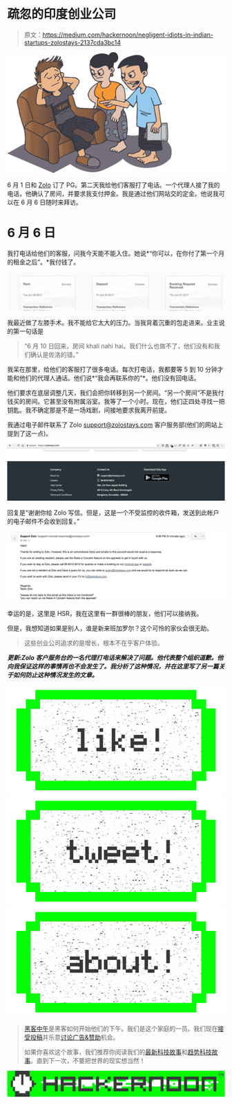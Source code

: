 # 疏忽的印度创业公司

> 原文：<https://medium.com/hackernoon/negligent-idiots-in-indian-startups-zolostays-2137cda3bc14>

![](img/d08087662835f8e273d3de28cd924df7.png)

6 月 1 日和 [Zolo](https://zolostays.com/) 订了 PG。第二天我给他们客服打了电话。一个代理人接了我的电话，他确认了房间，并要求我支付押金。我是通过他们网站交的定金。他说我可以在 6 月 6 日随时来拜访。

# **6 月 6 日**

我打电话给他们的客服，问我今天能不能入住。她说*“你可以，在你付了第一个月的租金之后”。*我付钱了。

![](img/86ca1f0231f51478727147b6ce947817.png)

我最近做了左膝手术。我不能给它太大的压力。当我背着沉重的包走进来。业主说的第一句话是

> “6 月 10 日回来，房间 khali nahi hai。我们什么也做不了，他们没有和我们确认是佐洛的错。”

我呆在那里，给他们的客服打了很多电话。每次打电话，我都要等 5 到 10 分钟才能和他们的代理人通话。他们说*“我会再联系你的”*。他们没有回电话。

他们要求在底层调整几天，我们会把你转移到另一个房间。“另一个房间”不是我付钱买的房间。它甚至没有附属浴室。我等了一个小时。现在，他们正四处寻找一把钥匙。我不确定那是不是一场戏剧，间接地要求我离开前提。

我通过电子邮件联系了 Zolo support@zolostays.com 客户服务部(他们的网站上提到了这一点)。

![](img/b74128b79b06646aece6239e5a0274b8.png)

回复是“谢谢你给 Zolo 写信。但是，这是一个不受监控的收件箱，发送到此帐户的电子邮件不会收到回复。”

![](img/e32903fb73266c28c19e74e987205551.png)

幸运的是，这里是 HSR，我在这里有一群很棒的朋友，他们可以接纳我。

但是，我想知道如果是别人，谁是新来班加罗尔？这个可怜的家伙会很无助。

> 这些创业公司追求的是增长，根本不在乎客户体验。

***更新:Zolo 客户服务台的一名代理打电话来解决了问题。他代表整个组织道歉。他向我保证这样的事情再也不会发生了。我分析了这种情况，并在这里写了另一篇关于如何防止这种情况发生的文章。***

[![](img/50ef4044ecd4e250b5d50f368b775d38.png)](http://bit.ly/HackernoonFB)[![](img/979d9a46439d5aebbdcdca574e21dc81.png)](https://goo.gl/k7XYbx)[![](img/2930ba6bd2c12218fdbbf7e02c8746ff.png)](https://goo.gl/4ofytp)

> [黑客中午](http://bit.ly/Hackernoon)是黑客如何开始他们的下午。我们是这个家庭的一员。我们现在[接受投稿](http://bit.ly/hackernoonsubmission)并乐意[讨论广告&赞助](mailto:partners@amipublications.com)机会。
> 
> 如果你喜欢这个故事，我们推荐你阅读我们的[最新科技故事](http://bit.ly/hackernoonlatestt)和[趋势科技故事](https://hackernoon.com/trending)。直到下一次，不要把世界的现实想当然！

![](img/be0ca55ba73a573dce11effb2ee80d56.png)